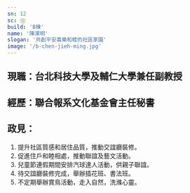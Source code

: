 ```yaml
---
sn: 12
sc: ⑫
build: 'B棟'
name: '陳潔明'
slogan: '共創平安喜樂和睦的社區家園'
image: '/b-chen-jieh-ming.jpg'
---
```

##  現職：台北科技大學及輔仁大學兼任副教授
## 經歷：聯合報系文化基金會主任秘書

## 政見：
1. 提升社區質感和居住品質，推動交誼廳裝修。
2. 促進住戶和睦相處，推動聯誼及藝文活動。
3. 兒童節連假期間安排汽球達人活動，供親子聯誼。
4. 待交誼廳裝修完成，舉辦插花班、書法班。
5. 不定期舉辦賞鳥活動，走入自然，洗滌心靈。